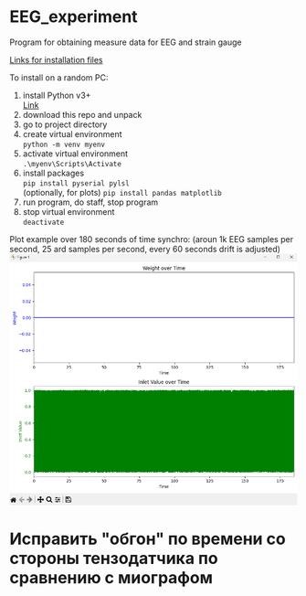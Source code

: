 # EEG_experiment
Program for obtaining measure data for EEG and strain gauge


[Links for installation files](https://disk.yandex.ru/d/qwSaNUuUulowKQ)

To install on a random PC:
1) install Python v3+  
        [Link](https://www.python.org/)
3) download this repo and unpack
4) go to project directory
5) create virtual environment  
    `python -m venv myenv`
6) activate virtual environment  
    `.\myenv\Scripts\Activate`
7) install packages  
    `pip install pyserial pylsl`  
    (optionally, for plots) `pip install pandas matplotlib`
8) run program, do staff, stop program
9) stop virtual environment  
    `deactivate`

Plot example over 180 seconds of time synchro:
(aroun 1k EEG samples per second, 25 ard samples per second, every 60 seconds drift is adjusted)
![Alt text](img.png)

# Исправить "обгон" по времени со стороны тензодатчика по сравнению с миографом
